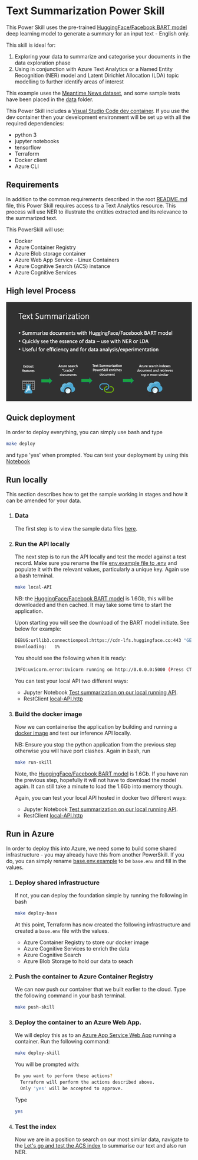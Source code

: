 # Text Summarization Power Skill #

This Power Skill uses the pre-trained [HuggingFace/Facebook BART model](https://huggingface.co/facebook/bart-large-cnn)
deep learning model to generate a summary for an input text - English only.

This skill is ideal for:

1) Exploring your data to summarize and categorise your documents in the data exploration phase
2) Using in conjunction with Azure Text Analytics or a Named Entity Recognition (NER) model and Latent Dirichlet 
Allocation (LDA) topic modelling to further identify areas of interest

This example uses the
[Meantime News dataset](http://www.newsreader-project.eu/results/data/wikinews/), and some sample texts have been placed in the [data](data/) folder.

This Power Skill includes a [Visual Studio Code dev container](https://code.visualstudio.com/docs/remote/containers). If you use the dev container then your development environment will be set up with all the required dependencies:

- python 3
- jupyter notebooks
- tensorflow
- Terraform
- Docker client
- Azure CLI

## Requirements

In addition to the common requirements described in the root [README.md](https://github.com/Azure-Samples/azure-search-power-skills/blob/master/README.md) 
file, this Power Skill requires access to a Text Analytics resource. This process will use NER to illustrate 
the entities extracted and its relevance to the summarized text.

This PowerSkill will use:
* Docker
* Azure Container Registry
* Azure Blob storage container
* Azure Web App Service - Linux Containers
* Azure Cognitive Search (ACS) instance
* Azure Cognitive Services

## High level Process

![Alt](images/text_summarization_flow.png "Text Summarization Process")

## Quick deployment
In order to deploy everything, you can simply use bash and type
```bash
make deploy
```
and type 'yes' when prompted. You can test your deployment by using this [Notebook](notebooks/Azure.ipynb)

## Run locally

This section describes how to get the sample working in stages and how it can be amended for your data.
 
1) ### Data
   The first step is to view the sample data files [here](data/). 
1) ### Run the API locally
   The next step is to run the API locally and test the model against a test record. Make sure you rename the file [env.example file to .env](../powerskill/env.example) and populate it with the relevant values, particularly a unique key. Again use a bash terminal.
   ```bash
   make local-API
   ```
   NB: the [HuggingFace/Facebook BART model](https://huggingface.co/facebook/bart-large-cnn) is 1.6Gb, this will be downloaded and then cached. It may take some time to start the application.

    Upon starting you will see the download of the BART model initiate. See below for example:
    
    ```bash
    DEBUG:urllib3.connectionpool:https://cdn-lfs.huggingface.co:443 "GET /facebook/bart-large-cnn/2ac2745c02ac987d82c78a14b426de58d5e4178ae8039ba1c6881eccff3e82f1 HTTP/1.1" 200 1625270765
    Downloading:   1%                      
    ```
    You should see the following when it is ready:
    
    ```bash
    INFO:uvicorn.error:Uvicorn running on http://0.0.0.0:5000 (Press CTRL+C to quit)
    ```

   You can test your local API two different ways:
    - Jupyter Notebook [Test summarization on our local running API](notebooks/1_TestLocally.ipynb).
    - RestClient [local-API.http](docs/local-api.http)

1) ### Build the docker image 
   Now we can containerise the application by building and running a [docker image](powerskill/Dockerfile) and test our inference API locally.

   NB: Ensure you stop the python application from the previous step otherwise you will have port clashes. Again in bash, run
   ```bash
   make run-skill
   ```
   
   Note, the [HuggingFace/Facebook BART model](https://huggingface.co/facebook/bart-large-cnn) is 1.6Gb. If you have ran the previous step, hopefully it will not have to download the model again. It can still take a minute to load the 1.6Gb into memory though.
    
   Again, you can test your local API hosted in docker two different ways:
    - Jupyter Notebook [Test summarization on our local running API](notebooks/1_TestLocally.ipynb).
    - RestClient [local-API.http](docs/local-api.http)

## Run in Azure
  In order to deploy this into Azure, we need some to build some shared infrastructure - you may already have this from another PowerSkill. If you do, you can simply rename [base.env.example](base.env.example) to be `base.env` and fill in the values.

  1) ### Deploy shared infrastructure
      If not, you can deploy the foundation simple by running the following in bash
      ```bash
      make deploy-base
      ```
      At this point, Terraform has now created the following infrastructure and created a `base.env` file with the values.
      - Azure Container Registry to store our docker image
      - Azure Cognitive Services to enrich the data
      - Azure Cognitive Search
      - Azure Blob Storage to hold our data to seach

  1) ### Push the container to Azure Container Registry
      We can now push our container that we built earlier to the cloud. Type the following command in your bash terminal.
      ```bash
      make push-skill
      ```


  1) ### Deploy the container to an Azure Web App.
      We will deploy this as to an [Azure App Service Web App](https://docs.microsoft.com/en-us/azure/app-service/configure-custom-container?pivots=container-linux) running a container. Run the following command:
      ```bash
      make deploy-skill
      ```
      You will be prompted with:
      ```bash
      Do you want to perform these actions?
        Terraform will perform the actions described above.
        Only 'yes' will be accepted to approve.
      ```
      Type 
      ```bash
      yes
      ```
  1) ### Test the index
      Now we are in a position to search on our most similar data, navigate to the [Let's go and test the ACS index](notebooks/2_Azure.ipynb) to summarise our text and also run NER.
